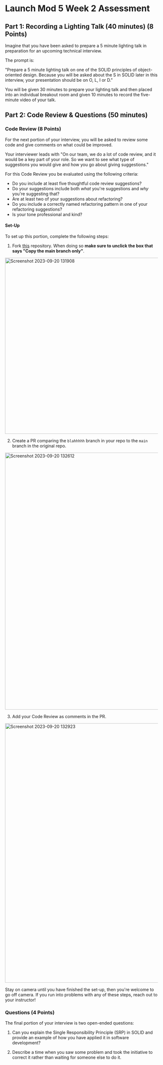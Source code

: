 # Launch Mod 5 Week 2 Assessment

## Part 1: Recording a Lighting Talk (40 minutes) (8 Points)

Imagine that you have been asked to prepare a 5 minute lighting talk in preparation for an upcoming technical interview. 

The prompt is: 

"Prepare a 5 minute lighting talk on one of the SOLID principles of object-oriented design. Because you will be asked about the S in SOLID later in this interview, your presentation should be on O, L, I or D." 

You will be given 30 minutes to prepare your lighting talk and then placed into an individual breakout room and given 10 minutes to record the five-minute video of your talk.

## Part 2: Code Review & Questions (50 minutes)

### Code Review (8 Points)

For the next portion of your interview, you will be asked to review some code and give comments on what could be improved. 

Your interviewer leads with "On our team, we do a lot of code review, and it would be a key part of your role. So we want to see what type of suggestions you would give and how you go about giving suggestions."

For this Code Review you be evaluated using the following criteria:
* Do you include at least five thoughtful code review suggestions?
* Do your suggestions include both *what* you're suggestions and *why* you're suggesting that?
* Are at least two of your suggestions about refactoring?
* Do you include a correctly named refactoring pattern in one of your refactoring suggestions?
* Is your tone professional and kind?

#### Set-Up

To set up this portion, complete the following steps:

1. Fork [this]() repository. When doing so **make sure to unclick the box that says "Copy the main branch only"**.

<img width="579" alt="Screenshot 2023-09-20 131908" src="https://github.com/serilog/serilog-settings-configuration/assets/11747682/9d22975d-56f5-4d2e-8e07-015603b61c46">

2. Create a PR comparing the `blahhhhh` branch in your repo to the `main` branch in the original repo.

<img width="845" alt="Screenshot 2023-09-20 132612" src="https://github.com/serilog/serilog-settings-configuration/assets/11747682/6ac4b0fd-48ea-4b20-8049-f4a2f9f0ec28">

3. Add your Code Review as comments in the PR.

<img width="853" alt="Screenshot 2023-09-20 132923" src="https://github.com/serilog/serilog-settings-configuration/assets/11747682/58247df6-b1a8-4a3f-b4ec-aa15e467025c">

Stay on camera until you have finished the set-up, then you're welcome to go off camera. If you run into problems with any of these steps, reach out to your instructor!

### Questions (4 Points)

The final portion of your interview is two open-ended questions:

1. Can you explain the Single Responsibility Principle (SRP) in SOLID and provide an example of how you have applied it in software development?

<Your answer here>

2. Describe a time when you saw some problem and took the initiative to correct it rather than waiting for someone else to do it.

<Your answer here>
